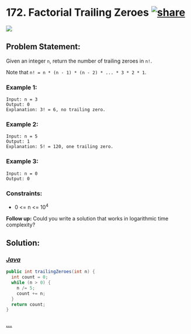 # 172. Factorial Trailing Zeroes [![share]](https://leetcode.com/problems/factorial-trailing-zeroes)

![][medium]

## Problem Statement:

Given an integer `n`, return the number of trailing zeroes in `n!`.

Note that `n! = n * (n - 1) * (n - 2) * ... * 3 * 2 * 1`.

### Example 1:

```
Input: n = 3
Output: 0
Explanation: 3! = 6, no trailing zero.
```

### Example 2:

```
Input: n = 5
Output: 1
Explanation: 5! = 120, one trailing zero.
```

### Example 3:

```
Input: n = 0
Output: 0
```

### Constraints:

- 0 <= n <= 10<sup>4</sup>

**Follow up:** Could you write a solution that works in logarithmic time complexity?

## Solution:

### [_Java_](./FactorialTrailingZeroes.java)

```java
public int trailingZeroes(int n) {
  int count = 0;
  while (n > 0) {
    n /= 5;
    count += n;
  }
  return count;
}
```

### [_..._]()

```

```

<!----------------------------------{ link }--------------------------------->

[share]: https://img.icons8.com/external-anggara-blue-anggara-putra/20/000000/external-share-user-interface-basic-anggara-blue-anggara-putra-2.png
[medium]: https://img.shields.io/badge/Difficulty-Medium-green.svg
